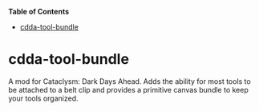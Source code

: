 <!-- START doctoc generated TOC please keep comment here to allow auto update -->
<!-- DON'T EDIT THIS SECTION, INSTEAD RE-RUN doctoc TO UPDATE -->
**Table of Contents**  

- [cdda-tool-bundle](#cdda-tool-bundle)

<!-- END doctoc generated TOC please keep comment here to allow auto update -->

# cdda-tool-bundle
A mod for Cataclysm: Dark Days Ahead. Adds the ability for most tools to be attached to a belt clip and provides a primitive canvas bundle to keep your tools organized.
